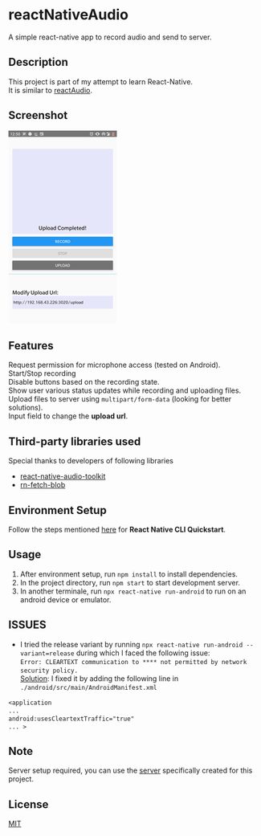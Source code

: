 # reactNativeAudio
A simple react-native app to record audio and send to server.


## Description
This project is part of my attempt to learn React-Native. <br />
It is similar to [reactAudio](https://github.com/HarshalRohit/reactAudio). <br />


## Screenshot
![Image](./appImage.png)


## Features
Request permission for microphone access (tested on Android). <br />
Start/Stop recording <br />
Disable buttons based on the recording state. <br />
Show user various status updates while recording and uploading files. <br />
Upload files to server using `multipart/form-data` (looking for better solutions). <br />
Input field to change the **upload url**.


## Third-party libraries used
Special thanks to developers of following libraries <br />
* [react-native-audio-toolkit](https://github.com/react-native-community/react-native-audio-toolkit)
* [rn-fetch-blob](https://github.com/joltup/rn-fetch-blob)


## Environment Setup
Follow the steps mentioned [here](https://reactnative.dev/docs/environment-setup) for **React Native CLI Quickstart**.

## Usage
1. After environment setup, run `npm install` to install dependencies.
2. In the project directory, run `npm start` to start development server.
3. In another terminale, run `npx react-native run-android` to run on an android device or emulator.

## ISSUES

+ I tried the release variant by running `npx react-native run-android --variant=release` during which I faced the following issue:  
`Error: CLEARTEXT communication to **** not permitted by network security policy.`  
[Solution](https://stackoverflow.com/questions/45940861/android-8-cleartext-http-traffic-not-permitted): I fixed it by adding the following line in `./android/src/main/AndroidManifest.xml`  
```
<application
...
android:usesCleartextTraffic="true"
... >
```

## Note
Server setup required,  you can use the [server](https://github.com/HarshalRohit/express-try) specifically created for this project.


## License
[MIT](LICENSE)
